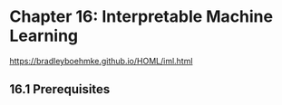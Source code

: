 # Chapter 16: Interpretable Machine Learning

https://bradleyboehmke.github.io/HOML/iml.html

## 16.1 Prerequisites
